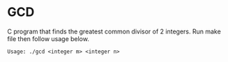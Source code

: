 # GCD
C program that finds the greatest common divisor of 2 integers. Run make file then follow usage below.

```
Usage: ./gcd <integer m> <integer n>
```
